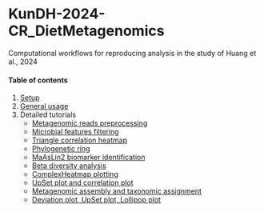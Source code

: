 # KunDH-2024-CR_DietMetagenomics
Computational workflows for reproducing analysis in the study of Huang et al., 2024


#### Table of contents
1. [Setup]()
2. [General usage]()
3. Detailed tutorials
    * [Metagenomic reads preprocessing]()
    * [Microbial features filtering]()
    * [Triangle correlation heatmap]()
    * [Phylogenetic ring]()
    * [MaAsLin2 biomarker identification]()
    * [Beta diversity analysis]()
    * [ComplexHeatmap plotting]()
    * [UpSet plot and correlation plot]()
    * [Metagenomic assembly and taxonomic assignment]()
    * [Deviation plot, UpSet plot, Lollipop plot](./docs/several_plots.md)